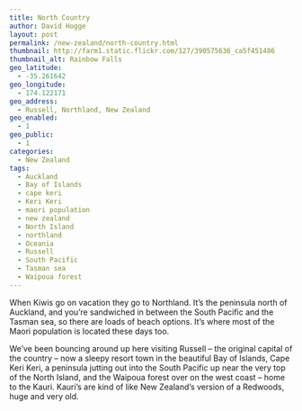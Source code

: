 ```yaml
---
title: North Country
author: David Hogge
layout: post
permalink: /new-zealand/north-country.html
thumbnail: http://farm1.static.flickr.com/127/390575636_ca5f451486
thumbnail_alt: Rainbow Falls
geo_latitude:
  - -35.261642
geo_longitude:
  - 174.122171
geo_address:
  - Russell, Northland, New Zealand
geo_enabled:
  - 1
geo_public:
  - 1
categories:
  - New Zealand
tags:
  - Auckland
  - Bay of Islands
  - cape keri
  - Keri Keri
  - maori population
  - new zealand
  - North Island
  - northland
  - Oceania
  - Russell
  - South Pacific
  - Tasman sea
  - Waipoua forest
---
```

When Kiwis go on vacation they go to Northland. It&#8217;s the peninsula north of Auckland, and you&#8217;re sandwiched in between the South Pacific and the Tasman sea, so there are loads of beach options. It&#8217;s where most of the Maori population is located these days too.

We&#8217;ve been bouncing around up here visiting Russell &#8211; the original capital of the country &#8211; now a sleepy resort town in the beautiful Bay of Islands, Cape Keri Keri, a peninsula jutting out into the South Pacific up near the very top of the North Island, and the Waipoua forest over on the west coast &#8211; home to the Kauri. Kauri&#8217;s are kind of like New Zealand&#8217;s version of a Redwoods, huge and very old.